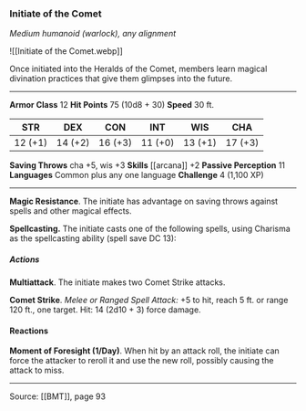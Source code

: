 ### Initiate of the Comet
_Medium humanoid (warlock), any alignment_

![[Initiate of the Comet.webp]]

Once initiated into the Heralds of the Comet, members learn magical divination practices that give them glimpses into the future.




---

**Armor Class** 12
**Hit Points** 75 (10d8 + 30)
**Speed** 30 ft.

| STR     | DEX     | CON     | INT     | WIS     | CHA     |
|---------|---------|---------|---------|---------|---------|
| 12 (+1) | 14 (+2) | 16 (+3) | 11 (+0) | 13 (+1) | 17 (+3) |

**Saving Throws** cha +5, wis +3
**Skills** [[arcana]] +2
**Passive Perception** 11
**Languages** Common plus any one language
**Challenge** 4 (1,100 XP)

---

**Magic Resistance**. The initiate has advantage on saving throws against spells and other magical effects.

**Spellcasting.** The initiate casts one of the following spells, using Charisma as the spellcasting ability (spell save DC 13):

##### Actions
**Multiattack**. The initiate makes two Comet Strike attacks.

**Comet Strike**. _Melee or Ranged Spell Attack:_ +5 to hit, reach 5 ft. or range 120 ft., one target. Hit: 14 (2d10 + 3) force damage.

#### Reactions
**Moment of Foresight (1/Day)**. When hit by an attack roll, the initiate can force the attacker to reroll it and use the new roll, possibly causing the attack to miss.


---

Source: [[BMT]], page 93